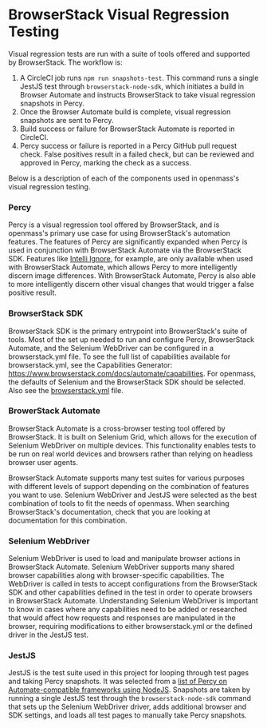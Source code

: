 # BrowserStack Visual Regression Testing

Visual regression tests are run with a suite of tools offered and supported by BrowserStack. The workflow is:

1. A CircleCI job runs `npm run snapshots-test`. This command runs a single JestJS test through `browserstack-node-sdk`, which initiates a build in Browser Automate and instructs BrowserStack to take visual regression snapshots in Percy.
2. Once the Browser Automate build is complete, visual regression snapshots are sent to Percy.
3. Build success or failure for BrowserStack Automate is reported in CircleCI.
4. Percy success or failure is reported in a Percy GitHub pull request check. False positives result in a failed check, but can be reviewed and approved in Percy, marking the check as a success.

Below is a description of each of the components used in openmass's visual regression testing.

### Percy

Percy is a visual regression tool offered by BrowserStack, and is openmass's primary use case for using BrowserStack's automation features. The features of Percy are significantly expanded when Percy is used in conjunction with BrowserStack Automate via the BrowserStack SDK. Features like [Intelli Ignore](https://www.browserstack.com/docs/percy/build-results/intelli-ignore), for example, are only available when used with BrowserStack Automate, which allows Percy to more intelligently discern image differences. With BrowserStack Automate, Percy is also able to more intelligently discern other visual changes that would trigger a false positive result.

### BrowserStack SDK

BrowserStack SDK is the primary entrypoint into BrowserStack's suite of tools. Most of the set up needed to run and configure Percy, BrowserStack Automate, and the Selenium WebDriver can be configured in a browserstack.yml file. To see the full list of capabilities available for browserstack.yml, see the Capabilities Generator: https://www.browserstack.com/docs/automate/capabilities. For openmass, the defaults of Selenium and the BrowserStack SDK should be selected. Also see the [browserstack.yml](browserstack.yml) file.

### BrowerStack Automate

BrowserStack Automate is a cross-browser testing tool offered by BrowserStack. It is built on Selenium Grid, which allows for the execution of Selenium WebDriver on multiple devices. This functionality enables tests to be run on real world devices and browsers rather than relying on headless browser user agents.

BrowserStack Automate supports many test suites for various purposes with different levels of support depending on the combination of features you want to use. Selenium WebDriver and JestJS were selected as the best combination of tools to fit the needs of openmass. When searching BrowserStack's documentation, check that you are looking at documentation for this combination.

### Selenium WebDriver

Selenium WebDriver is used to load and manipulate browser actions in BrowserStack Automate. Selenium WebDriver supports many shared browser capabilities along with browser-specific capabilities. The WebDriver is called in tests to accept configurations from the BrowserStack SDK and other capabilities defined in the test in order to operate browsers in BrowserStack Automate. Understanding Selenium WebDriver is important to know in cases where any capabilities need to be added or researched that would affect how requests and responses are manipulated in the browser, requiring modifications to either browserstack.yml or the defined driver in the JestJS test.

### JestJS

JestJS is the test suite used in this project for looping through test pages and taking Percy snapshots. It was selected from a [list of Percy on Automate-compatible frameworks using NodeJS](https://www.browserstack.com/docs/percy/integrate/functional-and-visual#compatibility-matrix). Snapshots are taken by running a single JestJS test through the `browserstack-node-sdk` command that sets up the Selenium WebDriver driver, adds additional browser and SDK settings, and loads all test pages to manually take Percy snapshots.

